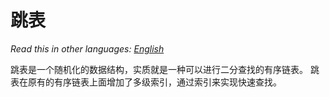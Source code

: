 # 跳表

_Read this in other languages:_
[_English_](README.en-US.md)

跳表是一个随机化的数据结构，实质就是一种可以进行二分查找的有序链表。 跳表在原有的有序链表上面增加了多级索引，通过索引来实现快速查找。

